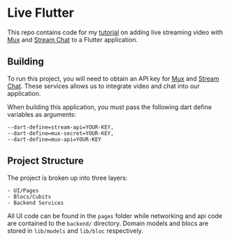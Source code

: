 # Live Flutter 

This repo contains code for my [tutorial](@TODO) on adding live streaming video with [Mux](https://mux.com/) and [Stream Chat](https://getstream.io/chat/) to a Flutter application. 

## Building 

To run this project, you will need to obtain an API key for [Mux](https://mux.com/) and [Stream Chat](https://getstream.io/chat/). These services allows us to integrate video and chat into our application.

When building this application, you must pass the following dart define variables as arguments:

```
--dart-define=stream-api=YOUR-KEY,
--dart-define=mux-secret=YOUR-KEY,
--dart-define=mux-api=YOUR-KEY
```

## Project Structure

The project is broken up into three layers:

    - UI/Pages
    - Blocs/Cubits
    - Backend Services

All UI code can be found in the `pages` folder while networking and api code are contained to the `backend/` directory. Domain models and blocs are stored in `lib/models` and `lib/bloc` respectively. 
